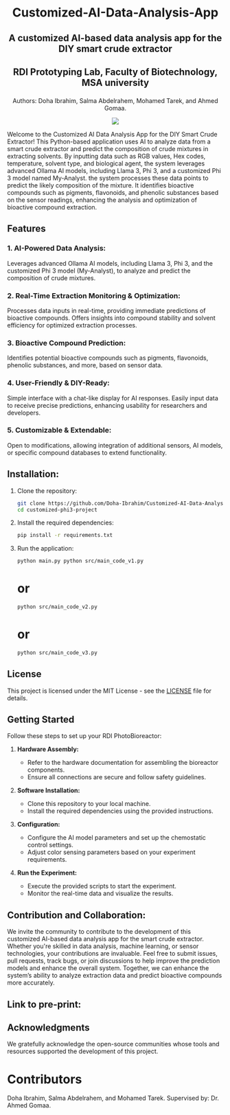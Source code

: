 # **<p align="center"> Customized-AI-Data-Analysis-App </p>**
## <p align="center"> A customized AI-based data analysis app for the DIY smart crude extractor </p>
## <p align="center"> RDI Prototyping Lab, Faculty of Biotechnology, MSA university </p>
<p align="center"> Authors: Doha Ibrahim, Salma Abdelrahem, Mohamed Tarek, and Ahmed Gomaa. </p>
 
<p align="center"> 
<img src= "6-pbr.png"> 
</p>

Welcome to the Customized AI Data Analysis App for the DIY Smart Crude Extractor!
This Python-based application uses AI to analyze data from a smart crude extractor and predict the composition of crude mixtures in extracting solvents. By inputting data such as RGB values, Hex codes, temperature, solvent type, and biological agent, the system leverages advanced Ollama AI models, including Llama 3, Phi 3, and a customized Phi 3 model named My-Analyst. the system processes these data points to predict the likely composition of the mixture. It identifies bioactive compounds such as pigments, flavonoids, and phenolic substances based on the sensor readings, enhancing the analysis and optimization of bioactive compound extraction. 

## Features

### 1. **AI-Powered Data Analysis:**
Leverages advanced Ollama AI models, including Llama 3, Phi 3, and the customized Phi 3 model (My-Analyst), to analyze and predict the composition of crude mixtures.

### 2. **Real-Time Extraction Monitoring & Optimization:**
Processes data inputs in real-time, providing immediate predictions of bioactive compounds. Offers insights into compound stability and solvent efficiency for optimized extraction processes.

### 3. **Bioactive Compound Prediction:**
Identifies potential bioactive compounds such as pigments, flavonoids, phenolic substances, and more, based on sensor data.

### 4. **User-Friendly & DIY-Ready:**
Simple interface with a chat-like display for AI responses. Easily input data to receive precise predictions, enhancing usability for researchers and developers.

### 5. **Customizable & Extendable:**
Open to modifications, allowing integration of additional sensors, AI models, or specific compound databases to extend functionality.

## Installation:

1. Clone the repository:

   ```bash
   git clone https://github.com/Doha-Ibrahim/Customized-AI-Data-Analysis-App.git
   cd customized-phi3-project
   ```

2. Install the required dependencies:

   ```bash
   pip install -r requirements.txt
   ```

3. Run the application:

   ```bash
   python main.py python src/main_code_v1.py
   ```
   # or
   ```bash
   python src/main_code_v2.py
   ```
   # or
   ```bash
   python src/main_code_v3.py
   ```
## License
This project is licensed under the MIT License - see the [LICENSE](LICENSE) file for details.

## Getting Started

Follow these steps to set up your RDI PhotoBioreactor:

1. **Hardware Assembly:**
   - Refer to the hardware documentation for assembling the bioreactor components.
   - Ensure all connections are secure and follow safety guidelines.

2. **Software Installation:**
   - Clone this repository to your local machine.
   - Install the required dependencies using the provided instructions.

3. **Configuration:**
   - Configure the AI model parameters and set up the chemostatic control settings.
   - Adjust color sensing parameters based on your experiment requirements.

4. **Run the Experiment:**
   - Execute the provided scripts to start the experiment.
   - Monitor the real-time data and visualize the results.

## Contribution and Collaboration:

We invite the community to contribute to the development of this customized AI-based data analysis app for the smart crude extractor. Whether you're skilled in data analysis, machine learning, or sensor technologies, your contributions are invaluable. Feel free to submit issues, pull requests, track bugs, or join discussions to help improve the prediction models and enhance the overall system. Together, we can enhance the system’s ability to analyze extraction data and predict bioactive compounds more accurately.

## Link to pre-print: 

## Acknowledgments

We gratefully acknowledge the open-source communities whose tools and resources supported the development of this project.

# Contributors
Doha Ibrahim, 
Salma Abdelrahem, and
Mohamed Tarek.
Supervised by: Dr. Ahmed Gomaa.
